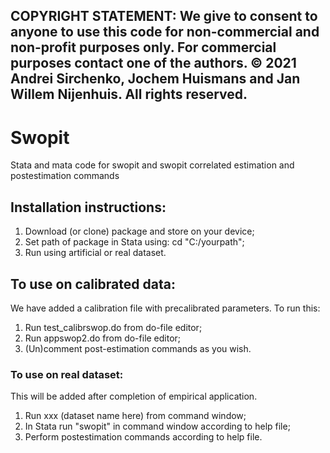 COPYRIGHT STATEMENT: We give to consent to anyone to use this code for non-commercial and non-profit purposes only. For commercial purposes contact one of the authors. 
© 2021 Andrei Sirchenko, Jochem Huismans and Jan Willem Nijenhuis. All rights reserved.
------------------------------------------------------------------------------
# Swopit
Stata and mata code for swopit and swopit correlated estimation and postestimation commands

## Installation instructions:
1. Download (or clone) package and store on your device;
2. Set path of package in Stata using: cd "C:/yourpath";
3. Run using artificial or real dataset.

## To use on calibrated data:
We have added a calibration file with precalibrated parameters. To run this:
1. Run test_calibrswop.do from do-file editor;
2. Run appswop2.do from do-file editor;
3. (Un)comment post-estimation commands as you wish.

### To use on real dataset:
This will be added after completion of empirical application.
1. Run xxx (dataset name here) from command window;
2. In Stata run "swopit" in command window according to help file;
3. Perform postestimation commands according to help file.

